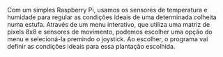   Com um simples Raspberry Pi, usamos os sensores de temperatura e humidade
para regular as condições ideais de uma determinada colheita numa estufa.
  Através de um menu interativo, que utiliza uma matriz de pixels 8x8 e
sensores de movimento, podemos escolher uma opção do menu e selecioná-la
premindo o joystick. Ao escolher, o programa vai definir as condições ideais
para essa plantação escolhida.
